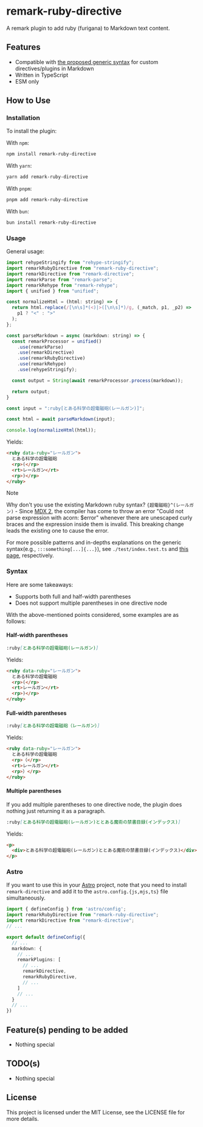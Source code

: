 # remark-ruby-directive

A remark plugin to add ruby (furigana) to Markdown text content.

## Features

- Compatible with [the proposed generic syntax](https://talk.commonmark.org/t/generic-directives-plugins-syntax/444/1) for custom directives/plugins in Markdown
- Written in TypeScript
- ESM only

## How to Use

### Installation

To install the plugin:

With `npm`:

```bash
npm install remark-ruby-directive
```

With `yarn`:

```bash
yarn add remark-ruby-directive
```

With `pnpm`:

```bash
pnpm add remark-ruby-directive
```

With `bun`:

```bash
bun install remark-ruby-directive
```

### Usage

General usage:

```js
import rehypeStringify from "rehype-stringify";
import remarkRubyDirective from "remark-ruby-directive";
import remarkDirective from "remark-directive";
import remarkParse from "remark-parse";
import remarkRehype from "remark-rehype";
import { unified } from "unified";

const normalizeHtml = (html: string) => {
  return html.replace(/[\n\s]*(<)|>([\n\s]*)/g, (_match, p1, _p2) =>
    p1 ? "<" : ">"
  );
};

const parseMarkdown = async (markdown: string) => {
  const remarkProcessor = unified()
    .use(remarkParse)
    .use(remarkDirective)
    .use(remarkRubyDirective)
    .use(remarkRehype)
    .use(rehypeStringify);

  const output = String(await remarkProcessor.process(markdown));

  return output;
}

const input = ":ruby[とある科学の超電磁砲(レールガン)]";

const html = await parseMarkdown(input);

console.log(normalizeHtml(html));
```

Yields:

```html
<ruby data-ruby="レールガン">
  とある科学の超電磁砲
  <rp>(</rp>
  <rt>レールガン</rt>
  <rp>)</rp>
</ruby>
```

> [!NOTE]
> Why don't you use the existing Markdown ruby syntax? `{超電磁砲}^(レールガン)`
> \- Since [MDX 2](https://mdxjs.com/blog/v2/), the compiler has come to throw an error "Could not parse expression with acorn: $error" whenever there are unescaped curly braces and the expression inside them is invalid. This breaking change leads the existing one to cause the error.

For more possible patterns and in-depths explanations on the generic syntax(e.g., `:::something[...]{...}`), see `./test/index.test.ts` and [this page](https://talk.commonmark.org/t/generic-directives-plugins-syntax/444/1), respectively.

### Syntax

Here are some takeaways:

- Supports both full and half-width parentheses
- Does not support multiple parentheses in one directive node

With the above-mentioned points considered, some examples are as follows:

#### Half-width parentheses

```markdown
:ruby[とある科学の超電磁砲(レールガン)]
```

Yields:

```html
<ruby data-ruby="レールガン">
  とある科学の超電磁砲
  <rp>(</rp>
  <rt>レールガン</rt>
  <rp>)</rp>
</ruby>
```

#### Full-width parentheses

```markdown
:ruby[とある科学の超電磁砲（レールガン）]
```

Yields:

```html
<ruby data-ruby="レールガン">
  とある科学の超電磁砲
  <rp>（</rp>
  <rt>レールガン</rt>
  <rp>）</rp>
</ruby>
```

#### Multiple parentheses

If you add multiple parentheses to one directive node, the plugin does nothing just returning it as a paragraph.

```markdown
:ruby[とある科学の超電磁砲(レールガン)ととある魔術の禁書目録(インデックス)]
```

Yields:

```html
<p>
  <div>とある科学の超電磁砲(レールガン)ととある魔術の禁書目録(インデックス)</div>
</p>
```

### Astro

If you want to use this in your [Astro](https://astro.build/) project, note that you need to install `remark-directive` and add it to the `astro.config.{js,mjs,ts}` file simultaneously.

```ts title="astro.config.ts"
import { defineConfig } from 'astro/config';
import remarkRubyDirective from "remark-ruby-directive";
import remarkDirective from "remark-directive";
// ...

export default defineConfig({
  // ...
  markdown: {
    // ...
    remarkPlugins: [
      // ...
      remarkDirective,
      remarkRubyDirective,
      // ...
    ]
    // ...
  }
  // ...
})
```

## Feature(s) pending to be added

- Nothing special

## TODO(s)

- Nothing special

## License

This project is licensed under the MIT License, see the LICENSE file for more details.
